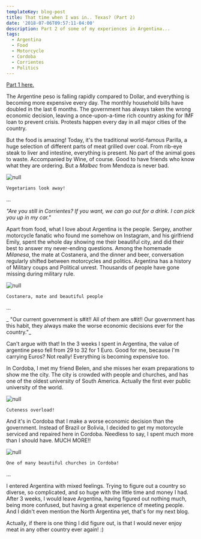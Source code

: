 ```yaml
---
templateKey: blog-post
title: That time when I was in.. Texas? (Part 2)
date: '2018-07-06T09:57:11-04:00'
description: Part 2 of some of my experiences in Argentina...
tags:
  - Argentina
  - Food
  - Motorcycle
  - Cordoba
  - Corrientes
  - Politics
---
```

[Part 1 here.](https://rickypedia.life/blog/2018-06-29-that-time-when-i-was-in-texas-part-1/)


The Argentine peso is falling rapidly compared to Dollar, and everything is becoming more expensive every day. The monthly household bills have doubled in the last 6 months. The government has always taken the wrong economic decision, leaving a once-upon-a-time rich country asking for IMF loan to prevent crisis. Protests happen every day in all major cities of the country.

But the food is amazing! Today, it's the traditional world-famous Parilla, a huge selection of different parts of meat grilled over coal. From rib-eye steak to liver and intestine, everything is present. No part of the animal goes to waste. Accompanied by Wine, of course.  Good to have friends who know what they are ordering. But a _Malbec_ from Mendoza is never bad.

![null](/img/5.jpg)

```
Vegetarians look away!
```

...

_"Are you still in Corrientes? If you want, we can go out for a drink. I can pick you up in my car."_

Apart from food, what I love about Argentina is the people. Sergey, another motorcycle fanatic who found me somehow on Instagram, and his girlfriend Emily, spent the whole day showing me their beautiful city, and did their best to answer my never-ending questions. Among the homemade _Milanesa_, the mate at Costanera, and the dinner and beer, conversation regularly shifted between motorcycles and politics. Argentina has a history of Military coups and Political unrest. Thousands of people have gone missing during military rule.

![null](/img/9.jpg)

```
Costanera, mate and beautiful people
```

...

_
"Our current government is s#it!! All of them are s#it!! Our government has this habit, they always make the worse economic decisions ever for the country."_

Can't argue with that! In the 3 weeks I spent in Argentina, the value of argentine peso fell from 29 to 32 for 1 Euro. Good for me, because I'm carrying Euros? Not really! Everything is becoming expensive too.

In Cordoba, I met my friend Belen, and she misses her exam preparations to show me the city. The city is crowded with people and churches, and has one of the oldest university of South America. Actually the first ever public university of the world.

![null](/img/8.jpg)

```
Cuteness overload!
```

And it's in Cordoba that I make a worse economic decision than the government. Instead of Brazil or Bolivia, I decided to get my motorcycle serviced and repaired here in Cordoba. Needless to say, I spent much more than I should have. MUCH MORE!!

![null](/img/7.jpg)

```
One of many beautiful churches in Cordoba!
```

...

I entered Argentina with mixed feelings. Trying to figure out a country so diverse, so complicated, and so huge with the little time and money I had. After 3 weeks, I would leave Argentina, having figured out nothing much, being more confused, but having a great experience of meeting people. And I didn't even mention the North Argentina yet, that's for my next blog.

Actually, if there is one thing I did figure out, is that I would never enjoy meat in any other country ever again! :)
